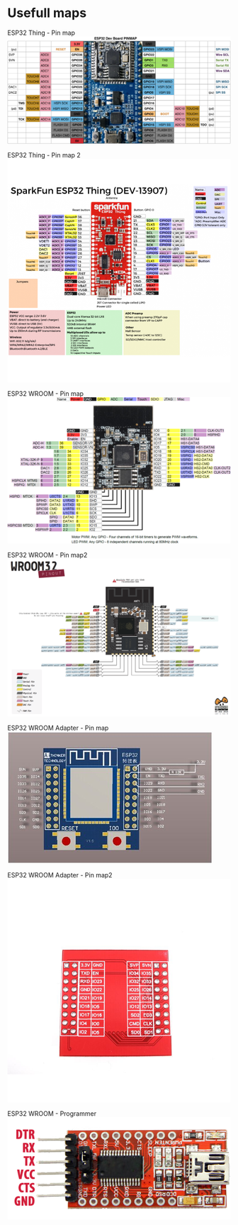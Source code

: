 # Usefull maps

ESP32 Thing - Pin map
![ESP32 Thing - Pin map](esp32_pinmap.png)

ESP32 Thing - Pin map 2
![ESP32 Thing - Pin map 2](sparkfun-esp32-thing.png)

ESP32 WROOM - Pin map
![ESP32 WROOM - Pin map](esp32-wroom.png)

ESP32 WROOM - Pin map2
![ESP32 WROOM - Pin map](pinout_wroom_pinout.png)

ESP32 WROOM Adapter - Pin map
![ESP32 WROOM Adapter - Pin map](esp32-wroom-adapter-2.jpg)

ESP32 WROOM Adapter - Pin map2
![ESP32 WROOM Adapter 2 - Pin map](esp32-wroom-adapter.jpg)

ESP32 WROOM - Programmer
![ESP32 WROOM Adapter 2 - Pin map](usb-ttl-ft232rl-pinout.png)